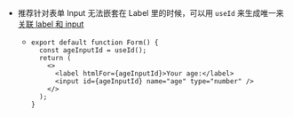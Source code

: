 - 推荐针对表单 Input 无法嵌套在 Label 里的时候，可以用 `useId` 来生成唯一来[关联 label 和 input](https://beta-reactjs-org-git-html-fbopensource.vercel.app/apis/react-dom/components/input#:~:text=If%20you%20can%E2%80%99t%20nest%20%3Cinput%3E%20into%20a%20%3Clabel%3E)
	- ```
	  export default function Form() {
	    const ageInputId = useId();
	    return (
	      <>
	        <label htmlFor={ageInputId}>Your age:</label>
	        <input id={ageInputId} name="age" type="number" />
	      </>
	    );
	  }
	  ```